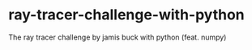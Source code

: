 # ray-tracer-challenge-with-python
The ray tracer challenge by jamis buck with python (feat. numpy)

